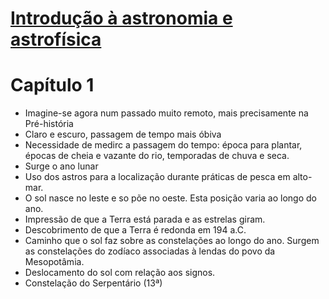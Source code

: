 # [Introdução à astronomia e astrofísica](http://plutao.sid.inpe.br/ibi/8JMKD3MGP3W/4BLL6UB)

# **Capítulo 1**

- Imagine-se agora num passado muito remoto, mais precisamente na Pré-história
- Claro e escuro, passagem de tempo mais óbiva
- Necessidade de medirc a passagem do tempo: época para plantar, épocas de cheia e vazante do rio, temporadas de chuva e seca.
- Surge o ano lunar
- Uso dos astros para a localização durante práticas de pesca em alto-mar.
- O sol nasce no leste e so põe no oeste. Esta posição varia ao longo do ano.
- Impressão de que a Terra está parada e as estrelas giram.
- Descobrimento de que a Terra é redonda em 194 a.C.
- Caminho que o sol faz sobre as constelações ao longo do ano. Surgem as constelações do zodíaco associadas à lendas do povo da Mesopotâmia.
- Deslocamento do sol com relação aos signos.
- Constelação do Serpentário (13ª)
